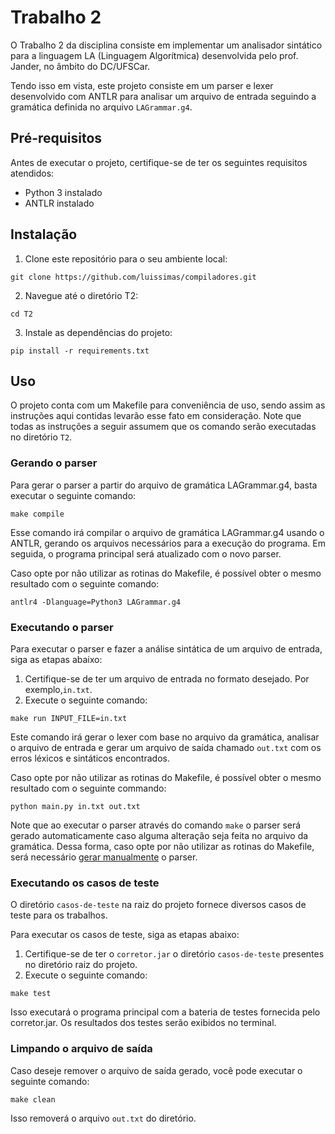 # Trabalho 2
O Trabalho 2 da disciplina consiste em implementar um analisador sintático para a linguagem LA (Linguagem Algorítmica) desenvolvida pelo prof. Jander, no âmbito do DC/UFSCar.

Tendo isso em vista, este projeto consiste em um parser e lexer desenvolvido com ANTLR para analisar um arquivo de entrada seguindo a gramática definida no arquivo `LAGrammar.g4`.

## Pré-requisitos
Antes de executar o projeto, certifique-se de ter os seguintes requisitos atendidos:

- Python 3 instalado
- ANTLR instalado

## Instalação
1. Clone este repositório para o seu ambiente local:

``` shell
git clone https://github.com/luissimas/compiladores.git
```

2. Navegue até o diretório T2:

``` shell
cd T2
```

3. Instale as dependências do projeto:

``` shell
pip install -r requirements.txt
```

## Uso
O projeto conta com um Makefile para conveniência de uso, sendo assim as instruções aqui contidas levarão esse fato em consideração. Note que todas as instruções a seguir assumem que os comando serão executadas no diretório `T2`.

### Gerando o parser
Para gerar o parser a partir do arquivo de gramática LAGrammar.g4, basta executar o seguinte comando:

``` shell
make compile
```

Esse comando irá compilar o arquivo de gramática LAGrammar.g4 usando o ANTLR, gerando os arquivos necessários para a execução do programa. Em seguida, o programa principal será atualizado com o novo parser.

Caso opte por não utilizar as rotinas do Makefile, é possível obter o mesmo resultado com o seguinte comando:

``` shell
antlr4 -Dlanguage=Python3 LAGrammar.g4
```

### Executando o parser
Para executar o parser e fazer a análise sintática de um arquivo de entrada, siga as etapas abaixo:

1. Certifique-se de ter um arquivo de entrada no formato desejado. Por exemplo,`in.txt`.
2. Execute o seguinte comando:

``` shell
make run INPUT_FILE=in.txt
```

Este comando irá gerar o lexer com base no arquivo da gramática, analisar o arquivo de entrada e gerar um arquivo de saída chamado `out.txt` com os erros léxicos e sintáticos encontrados.

Caso opte por não utilizar as rotinas do Makefile, é possível obter o mesmo resultado com o seguinte commando:

``` shell
python main.py in.txt out.txt
```

Note que ao executar o parser através do comando `make` o parser será gerado automaticamente caso alguma alteração seja feita no arquivo da gramática. Dessa forma, caso opte por não utilizar as rotinas do Makefile, será necessário [gerar manualmente](#gerando-o-parser) o parser.

### Executando os casos de teste
O diretório `casos-de-teste` na raiz do projeto fornece diversos casos de teste para os trabalhos.

Para executar os casos de teste, siga as etapas abaixo:

1. Certifique-se de ter o `corretor.jar` o diretório `casos-de-teste` presentes no diretório raiz do projeto.
2. Execute o seguinte comando:

``` shell
make test
```

Isso executará o programa principal com a bateria de testes fornecida pelo corretor.jar. Os resultados dos testes serão exibidos no terminal.

### Limpando o arquivo de saída
Caso deseje remover o arquivo de saída gerado, você pode executar o seguinte comando:

``` shell
make clean
```

Isso removerá o arquivo `out.txt` do diretório.
